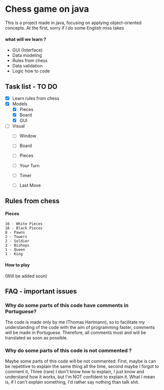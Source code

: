 # Chess game on java

This is a project made in java, focusing on applying object-oriented concepts.
At the first, sorry if I do some English miss takes

#### what will we learn ? 
- GUI (Interface)
- Data modeling
- Rules from chess
- Data validation
- Logic how to code
    

## Task list - TO DO
- [x]  Learn rules from chess
- [x]  Models
   - [x] Pieces
   - [x] Board
   - [x] GUI
- [ ] Visual 
   - [ ] Window
   - [ ] Board
   - [ ] Pieces
   - [ ] Your Turn
   - [ ] Timer 
   - [ ] Last Move
  

## Rules from chess
#### Pieces
    16 - White Pieces
    16 - Black Pieces
    8 - Pawns
    2 - Towers
    2 - Soldier
    2 - Bishops
    1 - Queen
    1 - King
#### How to play
(Will be added soon)


## FAQ - important issues

### Why do some parts of this code have comments in Portuguese?
The code is made only by me (Thomas Hartmann), so to facilitate my understanding of the code with the aim of programming faster, comments will be made in Portuguese.
Therefore, all comments must and will be translated as soon as possible.

### Why do some parts of this code is not commented ? 
Maybe some parts of this code will be not commented. First, maybe is can be repetitive to explain the same thing all the time, second maybe I forgot to comment it, 
Three (rare) I don't know how to explain, I just know and understand how it works, but I'm NOT confident to explain it. What I mean is, if I can't explain something,
I'd rather say nothing than talk shit.